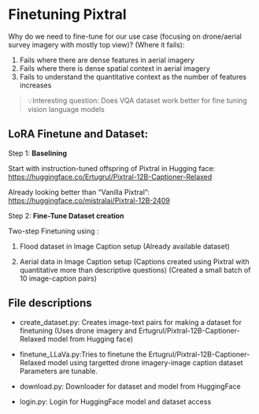# Finetuning Pixtral

Why do we need to fine-tune for our use case (focusing on drone/aerial survey imagery with mostly top view)? (Where it fails):

1. Fails where there are dense features in aerial imagery
2. Fails where there is dense spatial context in aerial imagery
3. Fails to understand the quantitative context as the number of features increases

> 💡Interesting question: Does VQA dataset work better for fine tuning vision language models

## LoRA Finetune and Dataset:

Step 1: **Baselining**

Start with instruction-tuned offspring of Pixtral in Hugging face: https://huggingface.co/Ertugrul/Pixtral-12B-Captioner-Relaxed

Already looking better than “Vanilla Pixtral”: https://huggingface.co/mistralai/Pixtral-12B-2409

Step 2: **Fine-Tune Dataset creation**

Two-step Finetuning using :

1. Flood dataset in Image Caption setup (Already available dataset)

2. Aerial data in Image Caption setup (Captions created using Pixtral with quantitative more than descriptive questions) (Created a small batch of 10 image-caption pairs)

## File descriptions

- create_dataset.py: Creates image-text pairs for making a dataset for finetuning (Uses drone imagery and Ertugrul/Pixtral-12B-Captioner-Relaxed model from Hugging face)

- finetune_LLaVa.py:Tries to finetune the Ertugrul/Pixtral-12B-Captioner-Relaxed model using targetted drone imagery-image caption dataset
  Parameters are tunable.

- download.py: Downloader for dataset and model from HuggingFace

- login.py: Login for HuggingFace model and dataset access
